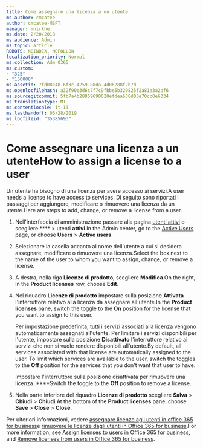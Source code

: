 ```yaml
---
title: Come assegnare una licenza a un utente
ms.author: cmcatee
author: cmcatee-MSFT
manager: mnirkhe
ms.date: 2/20/2018
ms.audience: Admin
ms.topic: article
ROBOTS: NOINDEX, NOFOLLOW
localization_priority: Normal
ms.collection: Adm_O365
ms.custom:
- "325"
- "150008"
ms.assetid: 7fd08e48-6f3c-4259-88da-4d06288f2b7d
ms.openlocfilehash: a32f90e3d6c7f7c9fbbe5b320825f2a81a3a2bf6
ms.sourcegitcommit: 5fb7a4b28859690020efdea630d03e70cc0e6334
ms.translationtype: MT
ms.contentlocale: it-IT
ms.lasthandoff: 06/28/2019
ms.locfileid: "35385693"
---
```

# <a name="how-to-assign-a-license-to-a-user"></a><span data-ttu-id="29dfa-102">Come assegnare una licenza a un utente</span><span class="sxs-lookup"><span data-stu-id="29dfa-102">How to assign a license to a user</span></span>

<span data-ttu-id="29dfa-103">Un utente ha bisogno di una licenza per avere accesso ai servizi.</span><span class="sxs-lookup"><span data-stu-id="29dfa-103">A user needs a license to have access to services.</span></span> <span data-ttu-id="29dfa-104">Di seguito sono riportati i passaggi per aggiungere, modificare o rimuovere una licenza da un utente.</span><span class="sxs-lookup"><span data-stu-id="29dfa-104">Here are steps to add, change, or remove a license from a user.</span></span>
  
1. <span data-ttu-id="29dfa-105">Nell'interfaccia di amministrazione passare alla pagina [utenti attivi](https://go.microsoft.com/fwlink/p/?linkid=834822) o scegliere \*\*\*\* \> utenti **attivi**.</span><span class="sxs-lookup"><span data-stu-id="29dfa-105">In the Admin center, go to the [Active Users](https://go.microsoft.com/fwlink/p/?linkid=834822) page, or choose **Users** \> **Active users**.</span></span>

2. <span data-ttu-id="29dfa-106">Selezionare la casella accanto al nome dell'utente a cui si desidera assegnare, modificare o rimuovere una licenza.</span><span class="sxs-lookup"><span data-stu-id="29dfa-106">Select the box next to the name of the user to whom you want to assign, change, or remove a license.</span></span>

3. <span data-ttu-id="29dfa-107">A destra, nella riga **Licenze di prodotto**, scegliere **Modifica**.</span><span class="sxs-lookup"><span data-stu-id="29dfa-107">On the right, in the **Product licenses** row, choose **Edit**.</span></span>

4. <span data-ttu-id="29dfa-108">Nel riquadro **Licenze di prodotto** impostare sulla posizione **Attivata** l'interruttore relativo alla licenza da assegnare all'utente.</span><span class="sxs-lookup"><span data-stu-id="29dfa-108">In the **Product licenses** pane, switch the toggle to the **On** position for the license that you want to assign to this user.</span></span>

    <span data-ttu-id="29dfa-p102">Per impostazione predefinita, tutti i servizi associati alla licenza vengono automaticamente assegnati all'utente. Per limitare i servizi disponibili per l'utente, impostare sulla posizione **Disattivato** l'interruttore relativo ai servizi che non si vuole rendere disponibili all'utente.</span><span class="sxs-lookup"><span data-stu-id="29dfa-p102">By default, all services associated with that license are automatically assigned to the user. To limit which services are available to the user, switch the toggles to the **Off** position for the services that you don't want that user to have.</span></span>

    <span data-ttu-id="29dfa-111">Impostare l'interruttore sulla posizione disattivata per rimuovere una licenza. \*\*\*\*</span><span class="sxs-lookup"><span data-stu-id="29dfa-111">Switch the toggle to the **Off** position to remove a license.</span></span>

5. <span data-ttu-id="29dfa-112">Nella parte inferiore del riquadro **Licenze di prodotto** scegliere **Salva** \> **Chiudi** \> **Chiudi**.</span><span class="sxs-lookup"><span data-stu-id="29dfa-112">At the bottom of the **Product licenses** pane, choose **Save** \> **Close** \> **Close**.</span></span>

<span data-ttu-id="29dfa-113">Per ulteriori informazioni, vedere [assegnare licenze agli utenti in office 365 for business](https://support.office.com/article/997596b5-4173-4627-b915-36abac6786dc)e [rimuovere le licenze dagli utenti in Office 365 for business](https://support.office.com/article/9b497c85-d0a4-4735-80fa-d3565bc05bd1).</span><span class="sxs-lookup"><span data-stu-id="29dfa-113">For more information, see [Assign licenses to users in Office 365 for business](https://support.office.com/article/997596b5-4173-4627-b915-36abac6786dc), and [Remove licenses from users in Office 365 for business](https://support.office.com/article/9b497c85-d0a4-4735-80fa-d3565bc05bd1).</span></span>
  